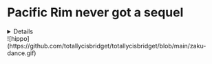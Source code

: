 

# Pacific Rim never got a sequel

<details>
  I can't seem to decide on anything
  Pan-sexual, genderfluid, femme person who also does music
</details>
![hippo](https://github.com/totallycisbridget/totallycisbridget/blob/main/zaku-dance.gif)
